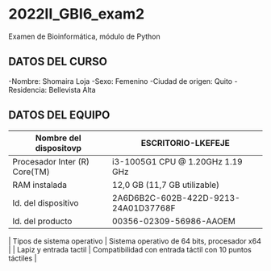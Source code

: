 # 2022II_GBI6_exam2
Examen de Bioinformática, módulo de Python
## DATOS DEL CURSO
-Nombre: Shomaira Loja
-Sexo: Femenino
-Ciudad de origen: Quito
-Residencia: Bellevista Alta

## DATOS DEL EQUIPO
| Nombre del dispositovp  | ESCRITORIO-LKEFEJE |
| --- | ----|
| Procesador Inter (R) Core(TM) |  i3-1005G1 CPU @ 1.20GHz   1.19 GHz |
|  RAM instalada |  12,0 GB (11,7 GB utilizable)| 
|  Id. del dispositivo | 2A6D6B2C-602B-422D-9213-24A01D37768F |
| Id. del producto | 00356-02309-56986-AAOEM |

| Tipos de sistema operativo | Sistema operativo de 64 bits, procesador x64 |
| Lapiz y entrada tactil | Compatibilidad con entrada táctil con 10 puntos táctiles | 

